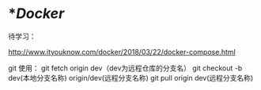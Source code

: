 # **Docker*
待学习：

http://www.ityouknow.com/docker/2018/03/22/docker-compose.html


git 使用：
 git fetch origin dev（dev为远程仓库的分支名）
 git checkout -b dev(本地分支名称) origin/dev(远程分支名称)
 git pull origin dev(远程分支名称)